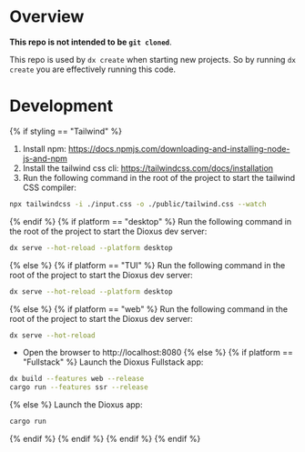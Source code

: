 # Overview

**This repo is not intended to be `git cloned`**.

This repo is used by `dx create` when starting new projects. So by running `dx create` you are effectively running this code.

# Development
{% if styling == "Tailwind" %}
1. Install npm: https://docs.npmjs.com/downloading-and-installing-node-js-and-npm
2. Install the tailwind css cli: https://tailwindcss.com/docs/installation
3. Run the following command in the root of the project to start the tailwind CSS compiler:

```bash
npx tailwindcss -i ./input.css -o ./public/tailwind.css --watch
```
{% endif %}
{% if platform == "desktop" %}
Run the following command in the root of the project to start the Dioxus dev server:

```bash
dx serve --hot-reload --platform desktop
```
{% else %}
{% if platform == "TUI" %}
Run the following command in the root of the project to start the Dioxus dev server:

```bash
dx serve --hot-reload --platform desktop
```
{% else %}
{% if platform == "web" %}
Run the following command in the root of the project to start the Dioxus dev server:

```bash
dx serve --hot-reload
```

- Open the browser to http://localhost:8080
{% else %}
{% if platform == "Fullstack" %}
Launch the Dioxus Fullstack app:

```bash
dx build --features web --release
cargo run --features ssr --release
```
{% else %}
Launch the Dioxus app:

```bash
cargo run
```
{% endif %}
{% endif %}
{% endif %}
{% endif %}
